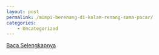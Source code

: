 ```yaml
---
layout: post
permalink: /mimpi-berenang-di-kolam-renang-sama-pacar/
categories:
    - Uncategorized
---
```


[Baca Selengkapnya](/08)